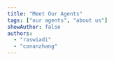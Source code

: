 ```yaml
---
title: "Meet Our Agents"
tags: ["our agents", "about us"]
showAuthor: false
authors:
  - "raswiadi"
  - "conanzhang"
---
```

